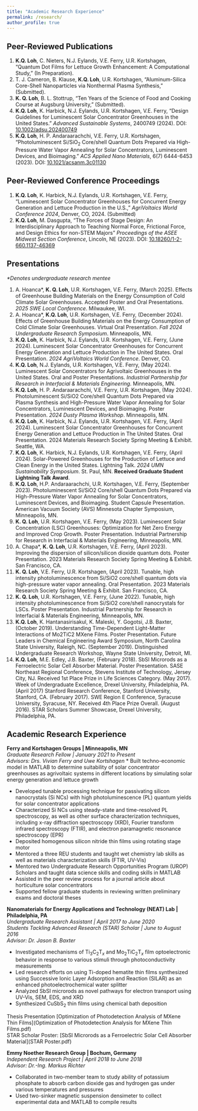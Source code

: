 ```yaml
---
title: "Academic Research Experience"
permalink: /research/
author_profile: true
---
```

## Peer-Reviewed Publications
1. **K.Q. Loh**, C. Nieters, N.J. Eylands, V.E. Ferry, U.R. Kortshagen, “Quantum Dot Films for Lettuce Growth Enhancement: A Computational Study,” (In Preparation).
2.	T. J. Cameron, B. Klause, **K.Q. Loh**, U.R. Kortshagen, “Aluminum-Silica Core-Shell Nanoparticles via Nonthermal Plasma Synthesis,” (Submitted). 
3.	**K. Q. Loh**, B. L. Stottrup, “Ten Years of the Science of Food and Cooking Course at Augsburg University,” (Submitted).
4.	**K.Q. Loh**, K. Harbick, N.J. Eylands, U.R. Kortshagen, V.E. Ferry, “Design Guidelines for Luminescent Solar Concentrator Greenhouses in the United States.” _Advanced Sustainable Systems_, 2400749 (2024). DOI: [10.1002/adsu.202400749](https://doi.org/10.1002/adsu.202400749)
5.	**K.Q. Loh**, H. P. Andaraarachchi, V.E. Ferry, U.R. Kortshagen, “Photoluminescent Si/SiO<sub>2</sub> Core/shell Quantum Dots Prepared via High-Pressure Water Vapor Annealing for Solar Concentrators, Luminescent Devices, and Bioimaging.” _ACS Applied Nano Materials_, 6(7) 6444-6453 (2023). DOI: [10.1021/acsanm.3c01130](https://doi.org/10.1021/acsanm.3c01130)

## Peer-Reviewed Conference Proceedings
1. **K.Q. Loh**, K. Harbick, N.J. Eylands, U.R. Kortshagen, V.E. Ferry, “Luminescent Solar Concentrator Greenhouses for Concurrent Energy Generation and Lettuce Production in the U.S.,” _AgriVoltaics World Conference 2024_, Denver, CO, 2024. (Submitted) 
2. **K.Q. Loh**, M. Dasgupta, “The Forces of Stage Design: An Interdisciplinary Approach to Teaching Normal Force, Frictional Force, and Design Ethics for non-STEM Majors” _Proceedings of the ASEE Midwest Section Conference_, Lincoln, NE (2023). DOI: [10.18260/1-2-660.1137-46369](https://peer.asee.org/46369)

## Presentations
_*Denotes undergraduate research mentee_
1. A. Hoanca*, **K. Q. Loh**, U.R. Kortshagen, V.E. Ferry, (March 2025). Effects of Greenhouse Building Materials on the Energy Consumption of Cold Climate Solar Greenhouses. Accepted Poster and Oral Presentations. _2025 SWE Local Conference_. Milwaukee, WI. 
2.	A. Hoanca*, **K.Q. Loh**, U.R. Kortshagen, V.E. Ferry, (December 2024). Effects of Greenhouse Building Materials on the Energy Consumption of Cold Climate Solar Greenhouses. Virtual Oral Presentation. _Fall 2024 Undergraduate Research Symposium_. Minneapolis, MN. 
3.	**K.Q. Loh**, K. Harbick, N.J. Eylands, U.R. Kortshagen, V.E. Ferry, (June 2024). Luminescent Solar Concentrator Greenhouses for Concurrent Energy Generation and Lettuce Production in The United States. Oral Presentation. _2024 AgriVoltaics World Conference_. Denver, CO. 
4.	**K.Q. Loh**, N.J. Eylands, U.R. Kortshagen, V.E. Ferry, (May 2024). Luminescent Solar Concentrators for Agrivoltaic Greenhouses in the United States. Oral and Poster Presentations. _Industrial Partnership for Research in Interfacial & Materials Engineering_. Minneapolis, MN.
5.	**K.Q. Loh**, H. P. Andaraarachchi, V.E. Ferry, U.R. Kortshagen, (May 2024). Photoluminescent Si/SiO2 Core/shell Quantum Dots Prepared via Plasma Synthesis and High-Pressure Water Vapor Annealing for Solar Concentrators, Luminescent Devices, and Bioimaging. Poster Presentation. _2024 Dusty Plasma Workshop_. Minneapolis, MN.
6.	**K.Q. Loh**, K. Harbick, N.J. Eylands, U.R. Kortshagen, V.E. Ferry, (April 2024). Luminescent Solar Concentrator Greenhouses for Concurrent Energy Generation and Lettuce Production in The United States. Oral Presentation. 2024 Materials Research Society Spring Meeting & Exhibit. Seattle, WA.
7.	**K.Q. Loh**, K. Harbick, N.J. Eylands, U.R. Kortshagen, V.E. Ferry, (April 2024). Solar-Powered Greenhouses for the Production of Lettuce and Clean Energy in the United States. Lightning Talk. _2024 UMN Sustainability Symposium_. St. Paul, MN. **Received Graduate Student Lightning Talk Award**.
8.	**K.Q. Loh**, H.P. Andaraarachchi, U.R. Kortshagen, V.E. Ferry, (September 2023). Photoluminescent Si/SiO2 Core/shell Quantum Dots Prepared via High-Pressure Water Vapor Annealing for Solar Concentrators, Luminescent Devices, and Bioimaging. Student Capsule Presentation. American Vacuum Society (AVS) Minnesota Chapter Symposium, Minneapolis, MN.
9.	**K. Q. Loh**, U.R. Kortshagen, V.E. Ferry, (May 2023). Luminescent Solar Concentration (LSC) Greenhouses: Optimization for Net Zero Energy and Improved Crop Growth. Poster Presentation. Industrial Partnership for Research in Interfacial & Materials Engineering, Minneapolis, MN.
10.	A. Chapa*, **K. Q. Loh**, U.R. Kortshagen, V.E. Ferry, (April 2023). Improving the dispersion of silicon/silicon dioxide quantum dots. Poster Presentation. 2023 Materials Research Society Spring Meeting & Exhibit. San Francisco, CA.
11.	**K. Q. Loh**, V.E. Ferry, U.R. Kortshagen, (April 2023). Tunable, high intensity photoluminescence from Si/SiO2 core/shell quantum dots via high-pressure water vapor annealing. Oral Presentation. 2023 Materials Research Society Spring Meeting & Exhibit. San Francisco, CA.
12.	**K. Q. Loh**, U.R. Kortshagen, V.E. Ferry, (June 2022). Tunable, high intensity photoluminescence from Si/SiO2 core/shell nanocrystals for LSCs. Poster Presentation. Industrial Partnership for Research in Interfacial & Materials Engineering, Minneapolis, MN.
13.	**K.Q. Loh**, K. Hantanasirisakul, K. Maleski, Y. Gogotsi, J.B. Baxter, (October 2019). Understanding Time-Dependent Light-Matter Interactions of Mo2TiC2 MXene Films. Poster Presentation. Future Leaders in Chemical Engineering Award Symposium, North Carolina State University, Raleigh, NC. (September 2019). Distinguished Undergraduate Research Workshop, Wayne State University, Detroit, MI.
14.	**K.Q. Loh**, M.E. Edley, J.B. Baxter, (February 2018). SbSI Microrods as a Ferroelectric Solar Cell Absorber Material. Poster Presentation. SASE Northeast Regional Conference, Stevens Institute of Technology, Jersey City, NJ. Received 1st Place Prize in Life Sciences Category. (May 2017). Week of Undergraduate Excellence, Drexel University, Philadelphia, PA. (April 2017) Stanford Research Conference, Stanford University, Stanford, CA. (February 2017). SWE Region E Conference, Syracuse University, Syracuse, NY. Received 4th Place Prize Overall. (August 2016). STAR Scholars Summer Showcase, Drexel University, Philadelphia, PA.

## Academic Research Experience
**Ferry and Kortshagen Groups | Minneapolis, MN**<br/>
*Graduate Research Fellow | January 2021 to Present <br/>
Advisors: Drs. Vivian Ferry and Uwe Kortshagen* 
*­	Built techno-economic model in MATLAB to determine suitability of solar concentrator greenhouses as agrivoltaic systems in different locations by simulating solar energy generation and lettuce growth
* Developed tunable processing technique for passivating silicon nanocrystals (Si NCs) with high photoluminescence (PL) quantum yields for solar concentrator applications
* ­Characterized Si NCs using steady-state and time-resolved PL spectroscopy, as well as other surface characterization techniques, including x-ray diffraction spectroscopy (XRD), Fourier transform infrared spectroscopy (FTIR), and electron paramagnetic resonance spectroscopy (EPR) 
* Deposited homogenous silicon nitride thin films using rotating stage motor
* Mentored a three REU students and taught wet chemistry lab skills as well as materials characterization skills (FTIR, UV-Vis)
* Mentored two Undergraduate Research Opportunities Program (UROP) Scholars and taught data science skills and coding skills in MATLAB 
* Assisted in the peer review process for a journal article about horticulture solar concentrators
* Supported fellow graduate students in reviewing written preliminary exams and doctoral theses

**Nanomaterials for Energy Applications and Technology (NEAT) Lab | Philadelphia, PA**<br/>
*Undergraduate Research Assistant | April 2017 to June 2020<br/>
Students Tackling Advanced Research (STAR) Scholar | June to August 2016<br/>
Advisor: Dr. Jason B. Baxter*
* Investigated mechanisms of Ti<sub>3</sub>C<sub>2</sub>T<sub>_x_</sub> and Mo<sub>2</sub>TiC<sub>2</sub>T<sub>_x_</sub> film optoelectronic behavior in response to various stimuli through photoconductivity measurements
* Led research efforts on using Ti-doped hematite thin films synthesized using Successive Ionic Layer Adsorption and Reaction (SILAR) as an enhanced photoelectrochemical water splitter
* Analyzed SbSI microrods as novel pathways for electron transport using UV-Vis, SEM, EDS, and XRD
* Synthesized CuSbS<sub>2</sub> thin films using chemical bath deposition

Thesis Presentation [Optimization of Photodetection Analysis of MXene Thin Films](Optimization of Photodetection Analysis for MXene Thin Films.pdf) <br/>
STAR Scholar Poster: [SbSI Microrods as a Ferroelectric Solar Cell Absorber Material](STAR Poster.pdf) 

**Emmy Noether Research Group | Bochum, Germany**<br/>
*Independent Research Project | April 2018 to June 2018<br/>
Advisor: Dr.-Ing. Markus Richter*
* Collaborated in two-member team to study ability of potassium phosphate to absorb carbon dioxide gas and hydrogen gas under various temperatures and pressures 
* Used two-sinker magnetic suspension densimeter to collect experimental data and MATLAB to compile results
